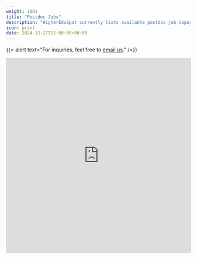 ```yaml
---
weight: 1001
title: "Postdoc Jobs"
description: "HigherEduSpot currently lists available postdoc job opportunities."
icon: print
date: 2024-12-27T12:00:00+00:00
---
```


{{< alert text="For inquiries, feel free to [email us](mailto:support@highereduspot.com)." />}}

<iframe class="airtable-embed" src="https://airtable.com/embed/appLSFLNERx6vjafs/shrergKRf10bxeQi4?layout=card" frameborder="0" onmousewheel="" width="100%" height="533" style="background: transparent; border: 1px solid #ccc;"></iframe>
